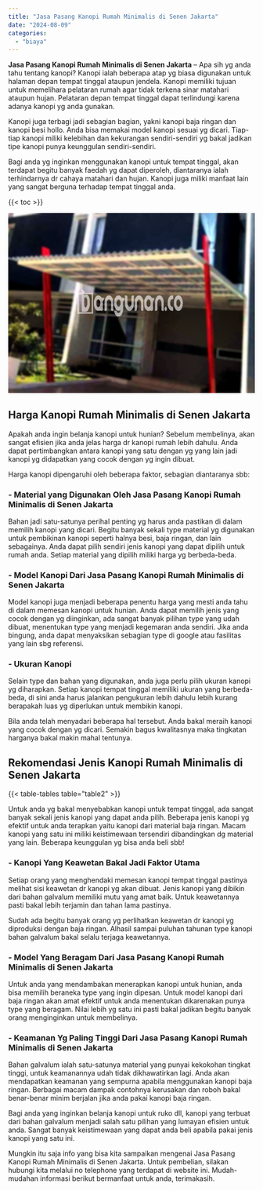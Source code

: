 ```yaml
---
title: "Jasa Pasang Kanopi Rumah Minimalis di Senen Jakarta"
date: "2024-08-09"
categories: 
  - "biaya"
---
```


**Jasa Pasang Kanopi Rumah Minimalis di Senen Jakarta** – Apa sih yg anda tahu tentang kanopi? Kanopi ialah beberapa atap yg biasa digunakan untuk halaman depan tempat tinggal ataupun jendela. Kanopi memiliki tujuan untuk memelihara pelataran rumah agar tidak terkena sinar matahari ataupun hujan. Pelataran depan tempat tinggal dapat terlindungi karena adanya kanopi yg anda gunakan.

Kanopi juga terbagi jadi sebagian bagian, yakni kanopi baja ringan dan kanopi besi hollo. Anda bisa memakai model kanopi sesuai yg dicari. Tiap-tiap kanopi miliki kelebihan dan kekurangan sendiri-sendiri yg bakal jadikan tipe kanopi punya keunggulan sendiri-sendiri.

Bagi anda yg inginkan menggunakan kanopi untuk tempat tinggal, akan terdapat begitu banyak faedah yg dapat diperoleh, diantaranya ialah terhindarnya dr cahaya matahari dan hujan. Kanopi juga miliki manfaat lain yang sangat berguna terhadap tempat tinggal anda.

{{< toc >}}

![Jasa Pasang Kanopi Rumah Minimalis di Senen Jakarta](/images/harga-kanopi-minimalis-70.png)

## Harga Kanopi Rumah Minimalis di Senen Jakarta

Apakah anda ingin belanja kanopi untuk hunian? Sebelum membelinya, akan sangat efisien jika anda jelas harga dr kanopi rumah lebih dahulu. Anda dapat pertimbangkan antara kanopi yang satu dengan yg yang lain jadi kanopi yg didapatkan yang cocok dengan yg ingin dibuat.

Harga kanopi dipengaruhi oleh beberapa faktor, sebagian diantaranya sbb:

### \- Material yang Digunakan Oleh Jasa Pasang Kanopi Rumah Minimalis di Senen Jakarta

Bahan jadi satu-satunya perihal penting yg harus anda pastikan di dalam memilih kanopi yang dicari. Begitu banyak sekali type material yg digunakan untuk pembikinan kanopi seperti halnya besi, baja ringan, dan lain sebagainya. Anda dapat pilih sendiri jenis kanopi yang dapat dipilih untuk rumah anda. Setiap material yang dipilih miliki harga yg berbeda-beda.

### \- Model Kanopi Dari Jasa Pasang Kanopi Rumah Minimalis di Senen Jakarta

Model kanopi juga menjadi beberapa penentu harga yang mesti anda tahu di dalam memesan kanopi untuk hunian. Anda dapat memilih jenis yang cocok dengan yg diinginkan, ada sangat banyak pilihan type yang udah dibuat, menentukan type yang menjadi kegemaran anda sendiri. Jika anda bingung, anda dapat menyaksikan sebagian type di google atau fasilitas yang lain sbg referensi.

### \- Ukuran Kanopi

Selain type dan bahan yang digunakan, anda juga perlu pilih ukuran kanopi yg diharapkan. Setiap kanopi tempat tinggal memiliki ukuran yang berbeda-beda, di sini anda harus jalankan pengukuran lebih dahulu lebih kurang berapakah luas yg diperlukan untuk membikin kanopi.

Bila anda telah menyadari beberapa hal tersebut. Anda bakal meraih kanopi yang cocok dengan yg dicari. Semakin bagus kwalitasnya maka tingkatan harganya bakal makin mahal tentunya.

## Rekomendasi Jenis Kanopi Rumah Minimalis di Senen Jakarta

{{< table-tables table="table2" >}}

Untuk anda yg bakal menyebabkan kanopi untuk tempat tinggal, ada sangat banyak sekali jenis kanopi yang dapat anda pilih. Beberapa jenis kanopi yg efektif untuk anda terapkan yaitu kanopi dari material baja ringan. Macam kanopi yang satu ini miliki keistimewaan tersendiri dibandingkan dg material yang lain. Beberapa keunggulan yg bisa anda beli sbb!

### \- Kanopi Yang Keawetan Bakal Jadi Faktor Utama

Setiap orang yang menghendaki memesan kanopi tempat tinggal pastinya melihat sisi keawetan dr kanopi yg akan dibuat. Jenis kanopi yang dibikin dari bahan galvalum memiliki mutu yang amat baik. Untuk keawetannya pasti bakal lebih terjamin dan tahan lama pastinya.

Sudah ada begitu banyak orang yg perlihatkan keawetan dr kanopi yg diproduksi dengan baja ringan. Alhasil sampai puluhan tahunan type kanopi bahan galvalum bakal selalu terjaga keawetannya.

### \- Model Yang Beragam Dari Jasa Pasang Kanopi Rumah Minimalis di Senen Jakarta

Untuk anda yang mendambakan menerapkan kanopi untuk hunian, anda bisa memilih beraneka type yang ingin dipesan. Untuk model kanopi dari baja ringan akan amat efektif untuk anda menentukan dikarenakan punya type yang beragam. Nilai lebih yg satu ini pasti bakal jadikan begitu banyak orang menginginkan untuk membelinya.

### \- Keamanan Yg Paling Tinggi Dari Jasa Pasang Kanopi Rumah Minimalis di Senen Jakarta

Bahan galvalum ialah satu-satunya material yang punyai kekokohan tingkat tinggi, untuk keamanannya udah tidak dikhawatirkan lagi. Anda akan mendapatkan keamanan yang sempurna apabila menggunakan kanopi baja ringan. Berbagai macam dampak contohnya kerusakan dan roboh bakal benar-benar minim berjalan jika anda pakai kanopi baja ringan.

Bagi anda yang inginkan belanja kanopi untuk ruko dll, kanopi yang terbuat dari bahan galvalum menjadi salah satu pilihan yang lumayan efisien untuk anda. Sangat banyak keistimewaan yang dapat anda beli apabila pakai jenis kanopi yang satu ini.

Mungkin itu saja info yang bisa kita sampaikan mengenai Jasa Pasang Kanopi Rumah Minimalis di Senen Jakarta. Untuk pembelian, silakan hubungi kita melalui no telephone yang terdapat di website ini. Mudah-mudahan informasi berikut bermanfaat untuk anda, terimakasih.
